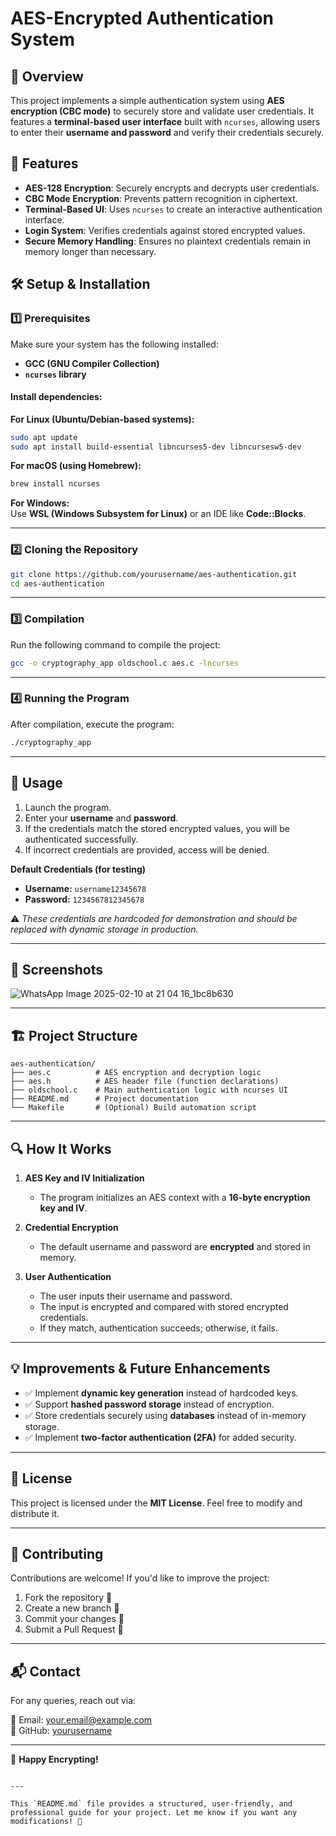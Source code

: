 
# AES-Encrypted Authentication System

## 📖 Overview

This project implements a simple authentication system using **AES encryption (CBC mode)** to securely store and validate user credentials. It features a **terminal-based user interface** built with `ncurses`, allowing users to enter their **username and password** and verify their credentials securely.

## 🎯 Features

- **AES-128 Encryption**: Securely encrypts and decrypts user credentials.
- **CBC Mode Encryption**: Prevents pattern recognition in ciphertext.
- **Terminal-Based UI**: Uses `ncurses` to create an interactive authentication interface.
- **Login System**: Verifies credentials against stored encrypted values.
- **Secure Memory Handling**: Ensures no plaintext credentials remain in memory longer than necessary.

## 🛠️ Setup & Installation

### 1️⃣ Prerequisites

Make sure your system has the following installed:

- **GCC (GNU Compiler Collection)**
- **`ncurses` library**

#### Install dependencies:

**For Linux (Ubuntu/Debian-based systems):**
```bash
sudo apt update
sudo apt install build-essential libncurses5-dev libncursesw5-dev
```

**For macOS (using Homebrew):**
```bash
brew install ncurses
```

**For Windows:**  
Use **WSL (Windows Subsystem for Linux)** or an IDE like **Code::Blocks**.

---

### 2️⃣ Cloning the Repository

```bash
git clone https://github.com/yourusername/aes-authentication.git
cd aes-authentication
```

---

### 3️⃣ Compilation

Run the following command to compile the project:

```bash
gcc -o cryptography_app oldschool.c aes.c -lncurses
```

---

### 4️⃣ Running the Program

After compilation, execute the program:

```bash
./cryptography_app
```

---

## 📌 Usage

1. Launch the program.
2. Enter your **username** and **password**.
3. If the credentials match the stored encrypted values, you will be authenticated successfully.
4. If incorrect credentials are provided, access will be denied.

**Default Credentials (for testing)**  
- **Username:** `username12345678`
- **Password:** `1234567812345678`

⚠️ *These credentials are hardcoded for demonstration and should be replaced with dynamic storage in production.*

---

## 📸 Screenshots

![WhatsApp Image 2025-02-10 at 21 04 16_1bc8b630](https://github.com/user-attachments/assets/bdaca809-ca71-44c9-8f02-65bf0438fe4a)


---

## 🏗️ Project Structure

```
aes-authentication/
├── aes.c          # AES encryption and decryption logic
├── aes.h          # AES header file (function declarations)
├── oldschool.c    # Main authentication logic with ncurses UI
├── README.md      # Project documentation
└── Makefile       # (Optional) Build automation script
```

---

## 🔍 How It Works

1. **AES Key and IV Initialization**  
   - The program initializes an AES context with a **16-byte encryption key and IV**.

2. **Credential Encryption**  
   - The default username and password are **encrypted** and stored in memory.

3. **User Authentication**  
   - The user inputs their username and password.
   - The input is encrypted and compared with stored encrypted credentials.
   - If they match, authentication succeeds; otherwise, it fails.

---

## 💡 Improvements & Future Enhancements

- ✅ Implement **dynamic key generation** instead of hardcoded keys.
- ✅ Support **hashed password storage** instead of encryption.
- ✅ Store credentials securely using **databases** instead of in-memory storage.
- ✅ Implement **two-factor authentication (2FA)** for added security.

---

## 📜 License

This project is licensed under the **MIT License**. Feel free to modify and distribute it.

---

## 🤝 Contributing

Contributions are welcome! If you'd like to improve the project:

1. Fork the repository 🍴
2. Create a new branch 🔀
3. Commit your changes 🎯
4. Submit a Pull Request 📨

---

## 📬 Contact

For any queries, reach out via:

📧 Email: your.email@example.com  
🐙 GitHub: [yourusername](https://github.com/yourusername)  

---

🚀 **Happy Encrypting!**
```

---

This `README.md` file provides a structured, user-friendly, and professional guide for your project. Let me know if you want any modifications! 🚀
